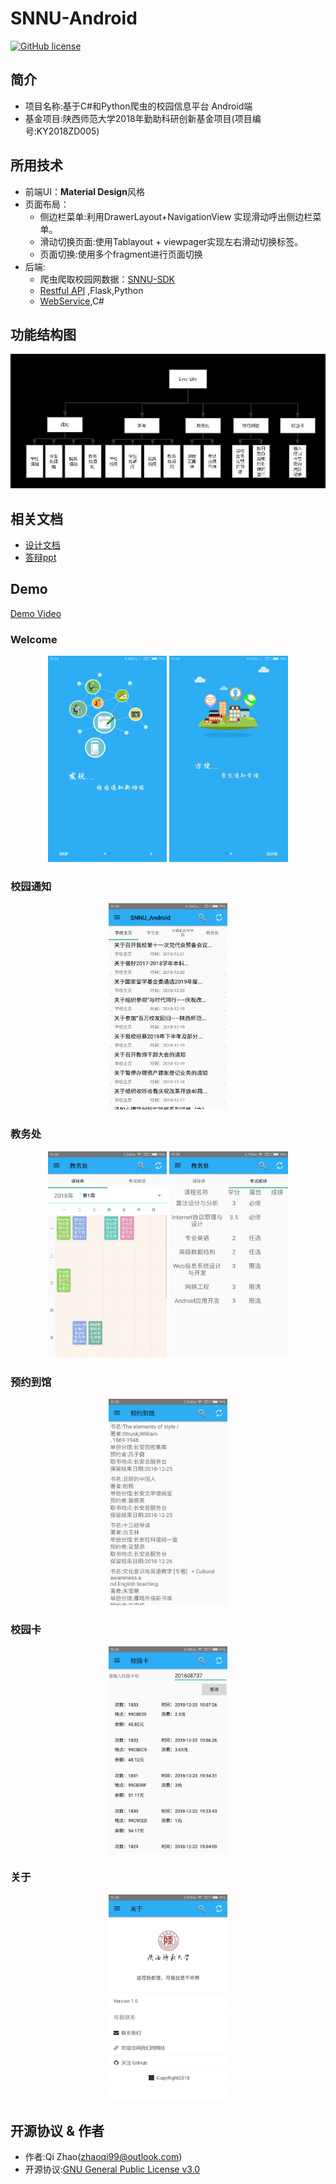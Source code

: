 # SNNU-Android
[![GitHub license](https://img.shields.io/github/license/ZhaoQi99/SNNU-Android.svg)](https://github.com/ZhaoQi99/SNNU-Android/blob/master/LICENSE)
## 简介
* 项目名称:基于C#和Python爬虫的校园信息平台 Android端
* 基金项目:陕西师范大学2018年勤助科研创新基金项目(项目编号:KY2018ZD005)
## 所用技术
* 前端UI：**Material Design**风格
* 页面布局：
	* 侧边栏菜单:利用DrawerLayout+NavigationView	实现滑动呼出侧边栏菜单。
	* 滑动切换页面:使用Tablayout + viewpager实现左右滑动切换标签。
	* 页面切换:使用多个fragment进行页面切换
* 后端:
	* 爬虫爬取校园网数据：[SNNU-SDK](https://github.com/snnucs/SNNU-SDK)
	* [Restful API](https://github.com/snnucs/SNNU-API) ,Flask,Python
	* [WebService](https://github.com/snnucs/SnnuWebService),C#

## 功能结构图
![功能结构图](./doc/image/功能结构图.jpg)
## 相关文档
* [设计文档](./doc/《基于Android的校园信息平台》.docx)
* [答辩ppt](《基于Android的校园信息平台》.pptx)

## Demo
[Demo Video](./doc/SVID_20181225_122328_1.mp4)
### Welcome
<div align="center">
<img src="./doc/image/welcome1.jpg" height="330" width="190">
<img src="./doc/image/welcome2.jpg" height="330" width="190">
</div>

### 校园通知
<div align="center">
<img src="./doc/image/notice.png" height="330" width="190">
</div>

### 教务处
<div align="center">
<img src="./doc/image/urp1.png" height="330" width="190" >
<img src="./doc/image/urp2.png" height="330" width="190" >
 </div>

### 预约到馆
<div align="center">
<img src="./doc/image/library.png" height="330" width="190">
</div>

### 校园卡
<div align="center">
<img src="./doc/image/campus.png" height="330" width="190">
</div>

### 关于
<div align="center">
<img src="./doc/image/about.png" height="330" width="190">
</div>

## 开源协议 & 作者
* 作者:Qi Zhao([zhaoqi99@outlook.com](mailto:zhaoqi99@outlook.com))
* 开源协议:[GNU General Public License v3.0](https://github.com/snnucs/SNNU-Android/blob/master/LICENSE)